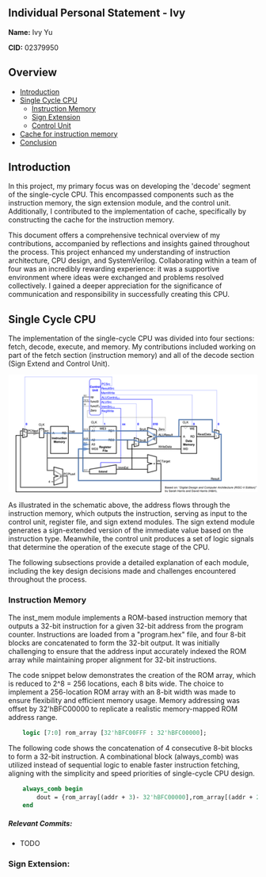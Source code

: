 ## Individual Personal Statement - Ivy 

**Name:** Ivy Yu

**CID:** 02379950

## Overview
- [Introduction](#introduction)
- [Single Cycle CPU](#single-cycle-cpu)
    - [Instruction Memory](#instruction-memory)
    - [Sign Extension](#sign-extension)
    - [Control Unit](#control-unit)
- [Cache for instruction memory](#cache-for-instruction-memory)
- [Conclusion](#conclusion)


## Introduction
In this project, my primary focus was on developing the 'decode' segment of the single-cycle CPU. This encompassed components such as the instruction memory, the sign extension module, and the control unit. Additionally, I contributed to the implementation of cache, specifically by constructing the cache for the instruction memory.

This document offers a comprehensive technical overview of my contributions, accompanied by reflections and insights gained throughout the process. This project enhanced my understanding of instruction architecture, CPU design, and SystemVerilog. Collaborating within a team of four was an incredibly rewarding experience: it was a supportive environment where ideas were exchanged and problems resolved collectively. I gained a deeper appreciation for the significance of communication and responsibility in successfully creating this CPU. 


## Single Cycle CPU

The implementation of the single-cycle CPU was divided into four sections: fetch, decode, execute, and memory. My contributions included working on part of the fetch section (instruction memory) and all of the decode section (Sign Extend and Control Unit). 

![cpu](../image/single_cycle_cpu.png)

As illustrated in the schematic above, the address flows through the instruction memory, which outputs the instruction, serving as input to the control unit, register file, and sign extend modules. The sign extend module generates a sign-extended version of the immediate value based on the instruction type. Meanwhile, the control unit produces a set of logic signals that determine the operation of the execute stage of the CPU.

The following subsections provide a detailed explanation of each module, including the key design decisions made and challenges encountered throughout the process. 

### Instruction Memory

The inst_mem module implements a ROM-based instruction memory that outputs a 32-bit instruction for a given 32-bit address from the program counter. Instructions are loaded from a "program.hex" file, and four 8-bit blocks are concatenated to form the 32-bit output. It was initially challenging to ensure that the address input accurately indexed the ROM array while maintaining proper alignment for 32-bit instructions. 

The code snippet below demonstrates the creation of the ROM array, which is reduced to 2^8 = 256 locations, each 8 bits wide. The choice to implement a 256-location ROM array with an 8-bit width was made to ensure flexibility and efficient memory usage. Memory addressing was offset by 32'hBFC00000 to replicate a realistic memory-mapped ROM address range.
```sv
    logic [7:0] rom_array [32'hBFC00FFF : 32'hBFC00000];  
```

The following code shows the concatenation of 4 consecutive 8-bit blocks to form a 32-bit instruction. A combinational block (always_comb) was utilized instead of sequential logic to enable faster instruction fetching, aligning with the simplicity and speed priorities of single-cycle CPU design.
```sv
    always_comb begin
        dout = {rom_array[(addr + 3)- 32'hBFC00000],rom_array[(addr + 2) - 32'hBFC00000],rom_array[(addr+ 1) - 32'hBFC00000],rom_array[(addr) - 32'hBFC00000]};
    end
```

##### Relevant Commits:
- TODO


### Sign Extension:
